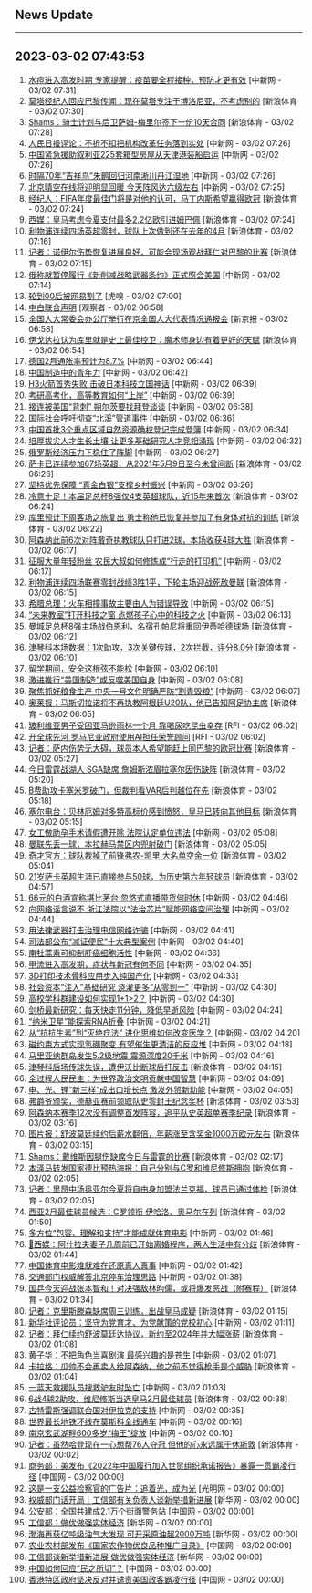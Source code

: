 ## News Update
---
2023-03-02 07:43:53
---
1. <a target="_blank" href="http://www.chinanews.com//sh/2023/03-02/9963450.shtml">水痘进入高发时期 专家提醒：疫苗要全程接种，预防才更有效</a> [中新网 - 03/02 07:31]
2. <a target="_blank" href="https://k.sina.cn/article_2018499075_784fda0302001lwsi.html?from=sports&subch=osport">莫塔经纪人回应巴黎传闻：现在莫塔专注于博洛尼亚，不考虑别的</a> [新浪体育 - 03/02 07:30]
3. <a target="_blank" href="https://k.sina.cn/article_2018499075_784fda0302001lwsh.html?from=sports&subch=osport">Shams：骑士计划与后卫萨姆-梅里尔签下一份10天合同</a> [新浪体育 - 03/02 07:28]
4. <a target="_blank" href="http://www.chinanews.com//gn/2023/03-02/9963451.shtml">人民日报评论：不折不扣把机构改革任务落到实处</a> [中新网 - 03/02 07:26]
5. <a target="_blank" href="http://www.chinanews.com//gn/shipin/cns-d/2023/03-02/news952631.shtml">中国紧急援助叙利亚225套箱型房屋从天津港装船启运</a> [中新网 - 03/02 07:26]
6. <a target="_blank" href="http://www.chinanews.com//sh/shipin/cns-d/2023/03-02/news952630.shtml">时隔70年“吉祥鸟”朱鹮回归河南淅川丹江湿地</a> [中新网 - 03/02 07:26]
7. <a target="_blank" href="http://www.chinanews.com//sh/2023/03-02/9963446.shtml">北京晴空在线将迎明显回暖 今天阵风达六级左右</a> [中新网 - 03/02 07:25]
8. <a target="_blank" href="https://k.sina.cn/article_2018499075_784fda0302001lwsf.html?from=sports&subch=osport">经纪人：FIFA年度最佳门将是对他的认可，马丁内斯希望赢得欧冠</a> [新浪体育 - 03/02 07:24]
9. <a target="_blank" href="https://k.sina.cn/article_2018499075_784fda0302001lwsg.html?from=sports&subch=osport">西媒：皇马考虑今夏支付最多2.2亿欧引进姆巴佩</a> [新浪体育 - 03/02 07:24]
10. <a target="_blank" href="https://k.sina.cn/article_2018499075_784fda0302001lws3.html?from=sports&subch=osport">利物浦连续四场英超零封，球队上次做到还在去年的4月</a> [新浪体育 - 03/02 07:16]
11. <a target="_blank" href="https://k.sina.cn/article_2018499075_784fda0302001lws1.html?from=sports&subch=osport">记者：诺伊尔伤势恢复进展良好，可能会现场观战拜仁对巴黎的比赛</a> [新浪体育 - 03/02 07:15]
12. <a target="_blank" href="http://www.chinanews.com//gj/2023/03-02/9963443.shtml">俄称就暂停履行《新削减战略武器条约》正式照会美国</a> [中新网 - 03/02 07:14]
13. <a target="_blank" href="https://www.huxiu.com/article/797477.html">轮到00后被网易割了</a> [虎嗅 - 03/02 07:00]
14. <a target="_blank" href="https://www.guancha.cn/internation/2023_03_02_682045.shtml">中白联合声明</a> [观察者 - 03/02 06:58]
15. <a target="_blank" href="https://www.bjnews.com.cn/detail-167769468014016.html">全国人大常委会办公厅举行在京全国人大代表情况通报会</a> [新京报 - 03/02 06:58]
16. <a target="_blank" href="https://k.sina.cn/article_2018499075_784fda0302001lwrq.html?from=sports&subch=osport">伊戈达拉认为库里就是史上最佳控卫：魔术师身边有着更好的天赋</a> [新浪体育 - 03/02 06:54]
17. <a target="_blank" href="http://www.chinanews.com//gj/2023/03-02/9963436.shtml">德国2月通胀率预计为8.7%</a> [中新网 - 03/02 06:44]
18. <a target="_blank" href="http://www.chinanews.com//cj/2023/03-02/9963438.shtml">中国制造中的青年力</a> [中新网 - 03/02 06:42]
19. <a target="_blank" href="http://www.chinanews.com//gj/2023/03-02/9963434.shtml">H3火箭首秀失败 击破日本科技立国神话</a> [中新网 - 03/02 06:39]
20. <a target="_blank" href="http://www.chinanews.com//gn/2023/03-02/9963433.shtml">考研高考化，高等教育如何“上岸”</a> [中新网 - 03/02 06:39]
21. <a target="_blank" href="http://www.chinanews.com//gj/2023/03-02/9963432.shtml">接连被美国“背刺” 朔尔茨要找拜登谈谈</a> [中新网 - 03/02 06:38]
22. <a target="_blank" href="http://www.chinanews.com//gj/2023/03-02/9963431.shtml">国际社会呼吁彻查“北溪”管道事件</a> [中新网 - 03/02 06:36]
23. <a target="_blank" href="http://www.chinanews.com//gn/2023/03-02/9963429.shtml">中国首批3个重点区域自然资源确权登记完成登簿</a> [中新网 - 03/02 06:34]
24. <a target="_blank" href="http://www.chinanews.com//gn/2023/03-02/9963428.shtml">培厚拔尖人才生长土壤 让更多基础研究人才竞相涌现</a> [中新网 - 03/02 06:32]
25. <a target="_blank" href="http://www.chinanews.com//gj/2023/03-02/9963427.shtml">俄罗斯经济压力下稳住了阵脚</a> [中新网 - 03/02 06:27]
26. <a target="_blank" href="https://k.sina.cn/article_2018499075_784fda0302001lwr4.html?from=sports&subch=osport">萨卡已连续参加67场英超，从2021年5月9日至今未曾间断</a> [新浪体育 - 03/02 06:26]
27. <a target="_blank" href="http://www.chinanews.com//cj/2023/03-02/9963426.shtml">坚持优先保障 “真金白银”支撑乡村振兴</a> [中新网 - 03/02 06:26]
28. <a target="_blank" href="https://k.sina.cn/article_2018499075_784fda0302001lwr1.html?from=sports&subch=osport">冷意十足！本届足总杯8强仅4支英超球队，近15年来首次</a> [新浪体育 - 03/02 06:24]
29. <a target="_blank" href="https://k.sina.cn/article_7300843333_1b32a0745001012ld9.html?from=sports&subch=nba">库里预计下周客场之旅复出 勇士称他已恢复并参加了有身体对抗的训练</a> [新浪体育 - 03/02 06:22]
30. <a target="_blank" href="https://k.sina.cn/article_2018499075_784fda0302001lwqw.html?from=sports&subch=osport">阿森纳此前6次对阵戴奇执教球队只打进2球，本场收获4球大胜</a> [新浪体育 - 03/02 06:17]
31. <a target="_blank" href="http://www.chinanews.com//sh/2023/03-02/9963423.shtml">征服大量年轻粉丝 农民大叔如何修炼成“行走的打印机”</a> [中新网 - 03/02 06:17]
32. <a target="_blank" href="https://k.sina.cn/article_2018499075_784fda0302001lwqt.html?from=sports&subch=osport">利物浦连续四场联赛零封战绩3胜1平，下轮主场迎战死敌曼联</a> [新浪体育 - 03/02 06:15]
33. <a target="_blank" href="http://www.chinanews.com//gj/2023/03-02/9963422.shtml">希腊总理：火车相撞事故主要由人为错误导致</a> [中新网 - 03/02 06:15]
34. <a target="_blank" href="http://www.chinanews.com//gn/2023/03-02/9963421.shtml">“未来教室”打开科技之窗 点燃孩子心中的科技之火</a> [中新网 - 03/02 06:13]
35. <a target="_blank" href="https://k.sina.cn/article_2018499075_784fda0302001lwqu.html?from=sports&subch=osport">曼城足总杯8强主场战伯恩利，名宿孔帕尼将重回伊蒂哈德球场</a> [新浪体育 - 03/02 06:12]
36. <a target="_blank" href="https://k.sina.cn/article_2018499075_784fda0302001lwqp.html?from=sports&subch=osport">津琴科本场数据：1次助攻，3次关键传球，2次拦截，评分8.0分</a> [新浪体育 - 03/02 06:10]
37. <a target="_blank" href="http://www.chinanews.com//sh/2023/03-02/9963420.shtml">留学期间，安全这根弦不能松</a> [中新网 - 03/02 06:10]
38. <a target="_blank" href="http://www.chinanews.com//gj/2023/03-02/9963419.shtml">激进推行“美国制造”或反噬美国自身</a> [中新网 - 03/02 06:08]
39. <a target="_blank" href="http://www.chinanews.com//gn/2023/03-02/9963418.shtml">聚焦抓好粮食生产 中央一号文件明确严防“割青毁粮”</a> [中新网 - 03/02 06:07]
40. <a target="_blank" href="https://k.sina.cn/article_2018499075_784fda0302001lwqn.html?from=sports&subch=osport">奥莱报：马斯切拉诺将不再执教阿根廷U20队，他已告知阿足协主席</a> [新浪体育 - 03/02 06:05]
41. <a target="_blank" href="https://www.rfi.fr/cn/%E8%B4%A2%E7%BB%8F%E5%BF%AB%E8%AE%AF/20230301-%E5%B8%82%E5%9C%BA%E5%8F%97%E7%BE%8E%E4%B8%AD%E5%BD%B1%E5%93%8D-%E6%AC%A7%E6%B4%B2%E8%82%A1%E5%B8%82%E5%A4%9A%E6%94%B6%E8%B7%8C">玻利维亚男子受困亚马逊雨林一个月 靠喝尿吃昆虫幸存</a> [RFI - 03/02 06:02]
42. <a target="_blank" href="https://www.rfi.fr/cn/%E5%9B%BD%E9%99%85%E6%8A%A5%E9%81%93/20230301-%E5%B8%8C%E8%85%8A%E7%81%AB%E8%BD%A6%E7%9B%B8%E6%92%9E%E4%BA%8B%E6%95%85%E5%A2%9E%E8%87%B338%E6%AD%BB-%E6%80%BB%E7%90%86%E5%BD%92%E5%92%8E%E4%BA%8E%E4%BA%BA%E4%B8%BA%E7%96%8F%E5%A4%B1">开全球先河 罗马尼亚政府使用AI担任荣誉顾问</a> [RFI - 03/02 06:02]
43. <a target="_blank" href="https://k.sina.cn/article_2018499075_784fda0302001lwpe.html?from=sports&subch=osport">记者：萨内伤势无大碍，球员本人希望能赶上同巴黎的欧冠比赛</a> [新浪体育 - 03/02 05:27]
44. <a target="_blank" href="https://k.sina.cn/article_2018499075_784fda0302001lwpd.html?from=sports&subch=osport">今日雷霆战湖人 SGA缺席 詹姆斯浓眉拉塞尔因伤缺阵</a> [新浪体育 - 03/02 05:20]
45. <a target="_blank" href="https://k.sina.cn/article_2018499075_784fda0302001lwpa.html?from=sports&subch=osport">B费助攻卡塞米罗破门，但裁判看VAR后判越位在先</a> [新浪体育 - 03/02 05:18]
46. <a target="_blank" href="https://k.sina.cn/article_2018499075_784fda0302001lwp9.html?from=sports&subch=osport">塞尔电台：贝林厄姆对多特高标价感到愤怒，皇马已转向其他目标</a> [新浪体育 - 03/02 05:15]
47. <a target="_blank" href="http://www.chinanews.com//sh/2023/03-02/9963416.shtml">女工做助孕手术请假遭开除 法院认定单位违法</a> [中新网 - 03/02 05:08]
48. <a target="_blank" href="https://k.sina.cn/article_2018499075_784fda0302001lwp6.html?from=sports&subch=osport">曼联先丢一球，本拉赫马禁区内兜射破门</a> [新浪体育 - 03/02 05:05]
49. <a target="_blank" href="https://k.sina.cn/article_2018499075_784fda0302001lwp5.html?from=sports&subch=osport">奇才官方：球队裁掉了前锋弗农-凯里 大名单空余一位</a> [新浪体育 - 03/02 05:04]
50. <a target="_blank" href="https://k.sina.cn/article_2018499075_784fda0302001lwp1.html?from=sports&subch=osport">21岁萨卡英超生涯已直接参与50球，为历史第六年轻球员</a> [新浪体育 - 03/02 04:57]
51. <a target="_blank" href="http://www.chinanews.com//cj/2023/03-02/9963413.shtml">66元的白酒宣称堪比茅台 忽悠式直播带货何时休</a> [中新网 - 03/02 04:46]
52. <a target="_blank" href="http://www.chinanews.com//gn/2023/03-02/9963412.shtml">向网络谣言说不 浙江法院以“法治芯片”赋能网络空间治理</a> [中新网 - 03/02 04:44]
53. <a target="_blank" href="http://www.chinanews.com//gn/2023/03-02/9963411.shtml">用法律武器打击治理电信网络诈骗</a> [中新网 - 03/02 04:41]
54. <a target="_blank" href="http://www.chinanews.com//gn/2023/03-02/9963410.shtml">司法部公布“减证便民”十大典型案例</a> [中新网 - 03/02 04:40]
55. <a target="_blank" href="http://www.chinanews.com//life/2023/03-02/9963409.shtml">南牡蒿素可抑制肝癌细胞活性</a> [中新网 - 03/02 04:36]
56. <a target="_blank" href="http://www.chinanews.com//life/2023/03-02/9963408.shtml">甲流进入高发期，症状与新冠有何不同</a> [中新网 - 03/02 04:35]
57. <a target="_blank" href="http://www.chinanews.com//gn/2023/03-02/9963407.shtml">3D打印技术骨科应用步入纯国产化</a> [中新网 - 03/02 04:33]
58. <a target="_blank" href="http://www.chinanews.com//gn/2023/03-02/9963406.shtml">社会资本“注入”基础研究 浇灌更多“从零到一”</a> [中新网 - 03/02 04:30]
59. <a target="_blank" href="http://www.chinanews.com//gn/2023/03-02/9963405.shtml">高校学科群建设如何实现1+1>2？</a> [中新网 - 03/02 04:30]
60. <a target="_blank" href="http://www.chinanews.com//life/2023/03-02/9963403.shtml">剑桥最新研究：每天快走11分钟，降低早逝风险</a> [中新网 - 03/02 04:24]
61. <a target="_blank" href="http://www.chinanews.com//gj/2023/03-02/9963402.shtml">“纳米卫星”能探索RNA折叠</a> [中新网 - 03/02 04:21]
62. <a target="_blank" href="http://www.chinanews.com//gn/2023/03-02/9963401.shtml">从“抗抗生素”到“灭绝疗法” 进化思维如何改变医学？</a> [中新网 - 03/02 04:20]
63. <a target="_blank" href="http://www.chinanews.com//gj/2023/03-02/9963400.shtml">磁约束方式实现氢硼聚变 有望催生更清洁的反应堆</a> [中新网 - 03/02 04:18]
64. <a target="_blank" href="http://www.chinanews.com//gj/2023/03-02/9963399.shtml">马里亚纳群岛发生5.2级地震 震源深度20千米</a> [中新网 - 03/02 04:16]
65. <a target="_blank" href="https://k.sina.cn/article_2018499075_784fda0302001lwoo.html?from=sports&subch=osport">津琴科后场传球失误，遭伊沃比断球后打反击</a> [新浪体育 - 03/02 04:15]
66. <a target="_blank" href="http://www.chinanews.com//gn/2023/03-02/9963397.shtml">全过程人民民主：为世界政治文明贡献中国智慧</a> [中新网 - 03/02 04:09]
67. <a target="_blank" href="http://www.chinanews.com//cj/2023/03-02/9963396.shtml">电、光、锂“新三样”成出口增长点 激发外贸新动能</a> [中新网 - 03/02 04:05]
68. <a target="_blank" href="https://k.sina.cn/article_2018499075_784fda0302001lwok.html?from=sports&subch=osport">弗爵爷颁奖，德赫亚赛前领取队史零封王纪念奖杯</a> [新浪体育 - 03/02 03:53]
69. <a target="_blank" href="https://k.sina.cn/article_2018499075_784fda0302001lwoa.html?from=sports&subch=osport">阿森纳本赛季12次没有调整首发阵容，追平队史英超单赛季纪录</a> [新浪体育 - 03/02 03:16]
70. <a target="_blank" href="https://k.sina.cn/article_2018499075_784fda0302001lwo3.html?from=sports&subch=osport">图片报：舒波莫廷续约后薪水翻倍，年薪涨至含奖金1000万欧元左右</a> [新浪体育 - 03/02 03:15]
71. <a target="_blank" href="https://k.sina.cn/article_2018499075_784fda0302001lwnu.html?from=sports&subch=osport">Shams：戴维斯因腿伤缺席今日与雷霆的比赛</a> [新浪体育 - 03/02 02:17]
72. <a target="_blank" href="https://k.sina.cn/article_2018499075_784fda0302001lwnr.html?from=sports&subch=osport">本泽马转发国家德比预热海报：自己分别与C罗和维尼修斯拥抱</a> [新浪体育 - 03/02 02:05]
73. <a target="_blank" href="https://k.sina.cn/article_2018499075_784fda0302001lwnq.html?from=sports&subch=osport">记者：里昂中场奥亚尔今夏将自由身加盟法兰克福，球员已通过体检</a> [新浪体育 - 03/02 02:05]
74. <a target="_blank" href="https://k.sina.cn/article_2018499075_784fda0302001lwnn.html?from=sports&subch=osport">西亚2月最佳球员候选：C罗领衔 伊哈洛、奥马尔在列</a> [新浪体育 - 03/02 01:50]
75. <a target="_blank" href="http://www.chinanews.com//cul/2023/03-02/9963390.shtml">多方位“包容、理解和支持”才能成就体育电影</a> [中新网 - 03/02 01:46]
76. <a target="_blank" href="https://k.sina.cn/article_2018499075_784fda0302001lwnm.html?from=sports&subch=osport">🍉西媒：阿什拉夫妻子几周前已开始离婚程序，两人生活中有分歧</a> [新浪体育 - 03/02 01:44]
77. <a target="_blank" href="http://www.chinanews.com//cul/2023/03-02/9963388.shtml">中国体育电影难就难在还原真人真事</a> [中新网 - 03/02 01:42]
78. <a target="_blank" href="http://www.chinanews.com//sh/2023/03-02/9963387.shtml">交通部门权威解答北京停车治理思路</a> [中新网 - 03/02 01:38]
79. <a target="_blank" href="https://k.sina.cn/article_1688096585_649e4f490200173fk.html?from=sports&subch=osport">国乒今天迎战张本智和！对决强敌林昀儒，或将爆发恶战（附赛程）</a> [新浪体育 - 03/02 01:34]
80. <a target="_blank" href="https://k.sina.cn/article_2018499075_784fda0302001lwng.html?from=sports&subch=osport">记者：克里斯滕森缺席周三训练，出战皇马成疑</a> [新浪体育 - 03/02 01:15]
81. <a target="_blank" href="http://www.chinanews.com//gn/2023/03-02/9963379.shtml">新华社评论员：坚守为党育才、为党献策的党校初心</a> [中新网 - 03/02 01:11]
82. <a target="_blank" href="https://k.sina.cn/article_2018499075_784fda0302001lwne.html?from=sports&subch=osport">记者：拜仁续约舒波莫廷达协议，新约至2024年并大幅涨薪</a> [新浪体育 - 03/02 01:08]
83. <a target="_blank" href="http://www.chinanews.com//cul/2023/03-02/9963378.shtml">黄子华：不把角色当喜剧演 最感兴趣的是苍生</a> [中新网 - 03/02 01:07]
84. <a target="_blank" href="https://k.sina.cn/article_2018499075_784fda0302001lwnd.html?from=sports&subch=osport">卡拉格：瓜帅不会再卖人给阿森纳，他之前不觉得枪手是个威胁</a> [新浪体育 - 03/02 01:04]
85. <a target="_blank" href="http://www.chinanews.com//sh/2023/03-02/9963377.shtml">一蓝天救援队员搜救驴友时坠亡</a> [中新网 - 03/02 01:03]
86. <a target="_blank" href="https://k.sina.cn/article_2018499075_784fda0302001lwn7.html?from=sports&subch=osport">6战4球2助攻，维尼修斯当选皇马2月最佳球员</a> [新浪体育 - 03/02 00:38]
87. <a target="_blank" href="http://www.chinanews.com//gj/2023/03-02/9963375.shtml">古特雷斯强调联合国对伊拉克的支持</a> [中新网 - 03/02 00:35]
88. <a target="_blank" href="http://www.chinanews.com//gj/2023/03-02/9963371.shtml">世界最长地铁环线在莫斯科全线通车</a> [中新网 - 03/02 00:16]
89. <a target="_blank" href="http://www.chinanews.com//tp/hd2011/2023/03-02/1060545.shtml">南京玄武湖畔600多岁“梅王”绽放</a> [中新网 - 03/02 00:10]
90. <a target="_blank" href="https://k.sina.cn/article_2018499075_784fda0302001lwmw.html?from=sports&subch=osport">记者：虽然哈登现在一心想帮76人夺冠 但他的心永远属于休斯敦</a> [新浪体育 - 03/02 00:02]
91. <a target="_blank" href="http://news.china.com.cn/2023-03/02/content_85136880.htm">商务部：美发布《2022年中国履行加入世贸组织承诺报告》暴露一贯霸凌行径</a> [中国网 - 03/02 00:00]
92. <a target="_blank" href="https://politics.gmw.cn/2023-03/02/content_36401136.htm">这是一支公益检察官的广告片：追着光，成为光</a> [光明网 - 03/02 00:00]
93. <a target="_blank" href="http://www.news.cn/politics/2023-03/02/c_1129407479.htm">权威部门话开局｜工信部有关负责人谈新举措新进展</a> [新华网 - 03/02 00:00]
94. <a target="_blank" href="http://news.china.com.cn/2023-03/02/content_85136901.htm">公安部：全国共建成2.1万个街面警务站</a> [中国网 - 03/02 00:00]
95. <a target="_blank" href="http://www.news.cn/politics/2023-03/02/c_1129407479.htm">工信部：做优做强实体经济</a> [新华网 - 03/02 00:00]
96. <a target="_blank" href="http://www.news.cn/politics/2023-03/02/c_1129407545.htm">渤海再获亿吨级油气大发现 可开采原油超2000万吨</a> [新华网 - 03/02 00:00]
97. <a target="_blank" href="http://news.china.com.cn/2023-03/02/content_85136960.htm">农业农村部发布《国家农作物优良品种推广目录》</a> [中国网 - 03/02 00:00]
98. <a target="_blank" href="http://www.news.cn/politics/2023-03/02/c_1129407479.htm">工信部谈新举措新进展 做优做强实体经济</a> [新华网 - 03/02 00:00]
99. <a target="_blank" href="http://news.china.com.cn/2023-03/02/content_85136895.htm">中国如何回应“民之所切”？</a> [中国网 - 03/02 00:00]
100. <a target="_blank" href="http://news.china.com.cn/2023-03/02/content_85136928.htm">香港特区政府坚决反对并谴责美国政客霸凌行径</a> [中国网 - 03/02 00:00]
